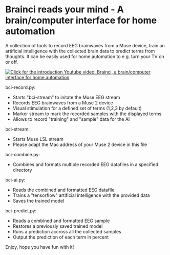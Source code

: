 # Brainci reads your mind - A brain/computer interface for home automation
A collection of tools to record EEG brainwaves from a Muse device, train an artificial intelligence with the collected brain data to predict terms from thoughts. It can be easily used for home automation to e.g. turn your TV on or off.

[![Click for the introduction Youtube video: Brainci, a brain/computer interface for home automation](https://img.youtube.com/vi/2QpyqPsgJfI/0.jpg)](https://www.youtube.com/watch?v=2QpyqPsgJfI "Click for the introduction Youtube video: Brainci, a brain/computer interface for home automation")


bci-record.py:
- Starts "bci-stream" to initate the Muse EEG stream
- Records EEG brainwaves from a Muse 2 device
- Visual stimulation for a defined set of terms (1,2,3 by default)
- Marker stream to mark the recorded samples with the displayed terms
- Allows to record "training" and "sample" data for the AI

bci-stream:
- Starts Muse LSL stream
- Please adapt the Mac address of your Muse 2 device in this file

bci-combine.py:
- Combines and formats multiple recorded EEG datafiles in a specified directory

bci-ai.py:
- Reads the combined and formatted EEG datafile
- Trains a "tensorflow" artificial intelligence with the provided data
- Saves the trained model

bci-predict.py:
- Reads a combined and formatted EEG sample
- Restores a previously saved trained model
- Runs a prediction accross all the collected samples
- Output the prediction of each term in percent

Enjoy, hope you have fun with it!


